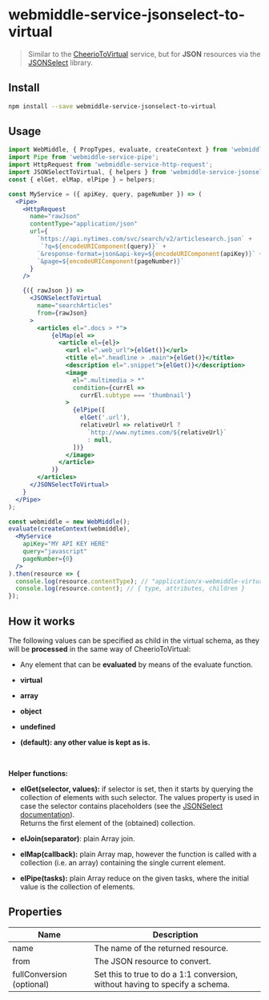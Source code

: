 # webmiddle-service-jsonselect-to-virtual 

> Similar to the [CheerioToVirtual](https://github.com/webmiddle/webmiddle/tree/master/packages/webmiddle-service-cheerio-to-virtual) service, but for **JSON** resources via the [JSONSelect](https://github.com/lloyd/JSONSelect) library.

## Install

```bash
npm install --save webmiddle-service-jsonselect-to-virtual 
```

## Usage

```jsx
import WebMiddle, { PropTypes, evaluate, createContext } from 'webmiddle';
import Pipe from 'webmiddle-service-pipe';
import HttpRequest from 'webmiddle-service-http-request';
import JSONSelectToVirtual, { helpers } from 'webmiddle-service-jsonselect-to-virtual';
const { elGet, elMap, elPipe } = helpers;

const MyService = ({ apiKey, query, pageNumber }) => (
  <Pipe>
    <HttpRequest
      name="rawJson"
      contentType="application/json"
      url={
        `https://api.nytimes.com/svc/search/v2/articlesearch.json` +
         `?q=${encodeURIComponent(query)}` +
        `&response-format=json&api-key=${encodeURIComponent(apiKey)}` +
        `&page=${encodeURIComponent(pageNumber)}`
      }
    />

    {({ rawJson }) =>
      <JSONSelectToVirtual
        name="searchArticles"
        from={rawJson}
      >
        <articles el=".docs > *">
            {elMap(el =>
              <article el={el}>
                <url el=".web_url">{elGet()}</url>
                <title el=".headline > .main">{elGet()}</title>
                <description el=".snippet">{elGet()}</description>
                <image
                  el=".multimedia > *"
                  condition={currEl =>
                    currEl.subtype === 'thumbnail'}
                >
                  {elPipe([
                    elGet('.url'),
                    relativeUrl => relativeUrl ?
                      `http://www.nytimes.com/${relativeUrl}`
                      : null,
                  ])}
                </image>
              </article>
            )}
        </articles>
      </JSONSelectToVirtual>
    }
  </Pipe>
);

const webmiddle = new WebMiddle();
evaluate(createContext(webmiddle),
  <MyService
    apiKey="MY API KEY HERE"
    query="javascript"
    pageNumber={0}
  />
).then(resource => {
  console.log(resource.contentType); // "application/x-webmiddle-virtual"
  console.log(resource.content); // { type, attributes, children }
});
```

## How it works

The following values can be specified as child in the virtual schema, as
they will be **processed** in the same way of CheerioToVirtual:

-   Any element that can be **evaluated** by means of the evaluate
    function.

-   **virtual**

-   **array**

-   **object**

-   **undefined**

-   **(default): any other value is kept as is.**

<br />

**Helper functions:**

-   **elGet(selector, values):** if selector is set, then it starts by
    querying the collection of elements with such selector. The values
    property is used in case the selector contains placeholders (see the
    [JSONSelect documentation](https://github.com/lloyd/JSONSelect/blob/master/JSONSelect.md)).<br />
    Returns the first element of the (obtained) collection.

-   **elJoin(separator)**: plain Array join.

-   **elMap(callback):** plain Array map, however the function is called
    with a collection (i.e. an array) containing the single current
    element.

-   **elPipe(tasks):** plain Array reduce on the given tasks, where the
    initial value is the collection of elements.

## Properties

Name                       | Description
---------------------------|------------------------------------------------------
name                       | The name of the returned resource.
from                       | The JSON resource to convert.
fullConversion (optional)  | Set this to true to do a 1:1 conversion, without having to specify a schema.
